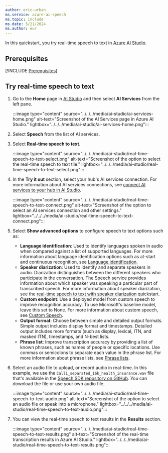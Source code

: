 ```yaml
---
author: eric-urban
ms.service: azure-ai-speech
ms.topic: include
ms.date: 5/21/2024
ms.author: eur
---
```


In this quickstart, you try real-time speech to text in [Azure AI Studio](https://ai.azure.com). 

## Prerequisites

[!INCLUDE [Prerequisites](../../../../includes/quickstarts/ai-studio-prerequisites.md)]

## Try real-time speech to text

1. Go to the **Home** page in [AI Studio](https://ai.azure.com/) and then select **AI Services** from the left pane.

    :::image type="content" source="../../../media/ai-studio/ai-services-home.png" alt-text="Screenshot of the AI Services page in Azure AI Studio." lightbox="../../../media/ai-studio/ai-services-home.png":::

1. Select **Speech** from the list of AI services.
1. Select **Real-time speech to text**.

    :::image type="content" source="../../../media/ai-studio/real-time-speech-to-text-select.png" alt-text="Screenshot of the option to select the real-time speech to text tile." lightbox="../../../media/ai-studio/real-time-speech-to-text-select.png":::

1. In the **Try it out** section, select your hub's AI services connection. For more information about AI services connections, see [connect AI services to your hub in AI Studio](../../../../../ai-studio/ai-services/connect-ai-services.md#connect-to-ai-services). 

    :::image type="content" source="../../../media/ai-studio/real-time-speech-to-text-connect.png" alt-text="Screenshot of the option to select an AI services connection and other settings." lightbox="../../../media/ai-studio/real-time-speech-to-text-connect.png":::

1. Select **Show advanced options** to configure speech to text options such as: 

    - **Language identification**: Used to identify languages spoken in audio when compared against a list of supported languages. For more information about language identification options such as at-start and continuous recognition, see [Language identification](../../../language-identification.md).
    - **Speaker diarization**: Used to identify and separate speakers in audio. Diarization distinguishes between the different speakers who participate in the conversation. The Speech service provides information about which speaker was speaking a particular part of transcribed speech. For more information about speaker diarization, see the [real-time speech to text with speaker diarization](../../../get-started-stt-diarization.md) quickstart.
    - **Custom endpoint**: Use a deployed model from custom speech to improve recognition accuracy. To use Microsoft's baseline model, leave this set to None. For more information about custom speech, see [Custom Speech](../../../custom-speech-overview.md).
    - **Output format**: Choose between simple and detailed output formats. Simple output includes display format and timestamps. Detailed output includes more formats (such as display, lexical, ITN, and masked ITN), timestamps, and N-best lists. 
    - **Phrase list**: Improve transcription accuracy by providing a list of known phrases, such as names of people or specific locations. Use commas or semicolons to separate each value in the phrase list. For more information about phrase lists, see [Phrase lists](../../../improve-accuracy-phrase-list.md).

1. Select an audio file to upload, or record audio in real-time. In this example, we use the `Call1_separated_16k_health_insurance.wav` file that's available in the [Speech SDK repository on GitHub](https://github.com/Azure-Samples/cognitive-services-speech-sdk/raw/master/scenarios/call-center/sampledata/Call1_separated_16k_health_insurance.wav). You can download the file or use your own audio file.

    :::image type="content" source="../../../media/ai-studio/real-time-speech-to-text-audio.png" alt-text="Screenshot of the option to select an audio file or speak into a microphone." lightbox="../../../media/ai-studio/real-time-speech-to-text-audio.png":::

1. You can view the real-time speech to text results in the **Results** section.

    :::image type="content" source="../../../media/ai-studio/real-time-speech-to-text-results.png" alt-text="Screenshot of the real-time transcription results in Azure AI Studio." lightbox="../../../media/ai-studio/real-time-speech-to-text-results.png":::

